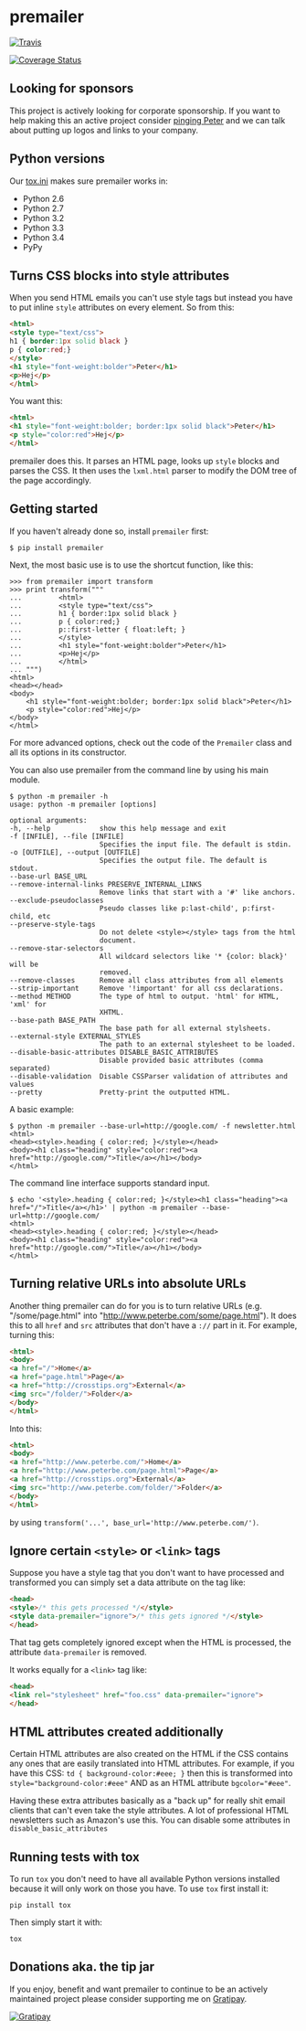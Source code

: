 premailer
=========

[![Travis](https://travis-ci.org/peterbe/premailer.png?branch=master)](https://travis-ci.org/peterbe/premailer)

[![Coverage Status](https://coveralls.io/repos/peterbe/premailer/badge.png?branch=master)](https://coveralls.io/r/peterbe/premailer?branch=master)


Looking for sponsors
--------------------

This project is actively looking for corporate sponsorship. 
If you want to help making this an active project consider 
[pinging Peter](http://www.peterbe.com/contact) and we can talk about putting up 
logos and links to your company. 

Python versions
---------------

Our [tox.ini](https://github.com/peterbe/premailer/blob/master/tox.ini) makes sure premailer works in:

* Python 2.6
* Python 2.7
* Python 3.2
* Python 3.3
* Python 3.4
* PyPy

Turns CSS blocks into style attributes
--------------------------------------

When you send HTML emails you can't use style tags but instead you
have to put inline `style` attributes on every element. So from this:

```html
<html>
<style type="text/css">
h1 { border:1px solid black }
p { color:red;}
</style>
<h1 style="font-weight:bolder">Peter</h1>
<p>Hej</p>
</html>
```

You want this:

```html
<html>
<h1 style="font-weight:bolder; border:1px solid black">Peter</h1>
<p style="color:red">Hej</p>
</html>
```

premailer does this. It parses an HTML page, looks up `style` blocks
and parses the CSS. It then uses the `lxml.html` parser to modify the
DOM tree of the page accordingly.

Getting started
---------------

If you haven't already done so, install `premailer` first:

    $ pip install premailer

Next, the most basic use is to use the shortcut function, like this:

    >>> from premailer import transform
    >>> print transform("""
    ...         <html>
    ...         <style type="text/css">
    ...         h1 { border:1px solid black }
    ...         p { color:red;}
    ...         p::first-letter { float:left; }
    ...         </style>
    ...         <h1 style="font-weight:bolder">Peter</h1>
    ...         <p>Hej</p>
    ...         </html>
    ... """)
    <html>
    <head></head>
    <body>
        <h1 style="font-weight:bolder; border:1px solid black">Peter</h1>
        <p style="color:red">Hej</p>
    </body>
    </html>

For more advanced options, check out the code of the `Premailer` class
and all its options in its constructor.

You can also use premailer from the command line by using his main module.

    $ python -m premailer -h
    usage: python -m premailer [options]

    optional arguments:
    -h, --help            show this help message and exit
    -f [INFILE], --file [INFILE]
                          Specifies the input file. The default is stdin.
    -o [OUTFILE], --output [OUTFILE]
                          Specifies the output file. The default is stdout.
    --base-url BASE_URL
    --remove-internal-links PRESERVE_INTERNAL_LINKS
                          Remove links that start with a '#' like anchors.
    --exclude-pseudoclasses
                          Pseudo classes like p:last-child', p:first-child, etc
    --preserve-style-tags
                          Do not delete <style></style> tags from the html
                          document.
    --remove-star-selectors
                          All wildcard selectors like '* {color: black}' will be
                          removed.
    --remove-classes      Remove all class attributes from all elements
    --strip-important     Remove '!important' for all css declarations.
    --method METHOD       The type of html to output. 'html' for HTML, 'xml' for
                          XHTML.
    --base-path BASE_PATH
                          The base path for all external stylsheets.
    --external-style EXTERNAL_STYLES
                          The path to an external stylesheet to be loaded.
    --disable-basic-attributes DISABLE_BASIC_ATTRIBUTES
                          Disable provided basic attributes (comma separated)
    --disable-validation  Disable CSSParser validation of attributes and values
    --pretty              Pretty-print the outputted HTML.

A basic example:

    $ python -m premailer --base-url=http://google.com/ -f newsletter.html
    <html>
    <head><style>.heading { color:red; }</style></head>
    <body><h1 class="heading" style="color:red"><a href="http://google.com/">Title</a></h1></body>
    </html>

The command line interface supports standard input.

    $ echo '<style>.heading { color:red; }</style><h1 class="heading"><a href="/">Title</a></h1>' | python -m premailer --base-url=http://google.com/
    <html>
    <head><style>.heading { color:red; }</style></head>
    <body><h1 class="heading" style="color:red"><a href="http://google.com/">Title</a></h1></body>
    </html>

Turning relative URLs into absolute URLs
----------------------------------------

Another thing premailer can do for you is to turn relative URLs (e.g.
"/some/page.html" into "http://www.peterbe.com/some/page.html"). It
does this to all `href` and `src` attributes that don't have a `://`
part in it. For example, turning this:

```html
<html>
<body>
<a href="/">Home</a>
<a href="page.html">Page</a>
<a href="http://crosstips.org">External</a>
<img src="/folder/">Folder</a>
</body>
</html>
```

Into this:

```html
<html>
<body>
<a href="http://www.peterbe.com/">Home</a>
<a href="http://www.peterbe.com/page.html">Page</a>
<a href="http://crosstips.org">External</a>
<img src="http://www.peterbe.com/folder/">Folder</a>
</body>
</html>
```

by using `transform('...', base_url='http://www.peterbe.com/')`.

Ignore certain `<style>` or `<link>` tags
-----------------------------------------

Suppose you have a style tag that you don't want to have processed and
transformed you can simply set a data attribute on the tag like:

```html
<head>
<style>/* this gets processed */</style>
<style data-premailer="ignore">/* this gets ignored */</style>
</head>
```

That tag gets completely ignored except when the HTML is processed, the
attribute `data-premailer` is removed.

It works equally for a `<link>` tag like:

```html
<head>
<link rel="stylesheet" href="foo.css" data-premailer="ignore">
</head>
```


HTML attributes created additionally
------------------------------------

Certain HTML attributes are also created on the HTML if the CSS
contains any ones that are easily translated into HTML attributes. For
example, if you have this CSS: `td { background-color:#eee; }` then
this is transformed into `style="background-color:#eee"` AND as an
HTML attribute `bgcolor="#eee"`.

Having these extra attributes basically as a "back up" for really shit
email clients that can't even take the style attributes. A lot of
professional HTML newsletters such as Amazon's use this.
You can disable some attributes in `disable_basic_attributes`

Running tests with tox
----------------------

To run `tox` you don't need to have all available Python versions installed because it will only work on those you have. To use `tox` first install it:

    pip install tox

Then simply start it with:

    tox


Donations aka. the tip jar
--------------------------

If you enjoy, benefit and want premailer to continue to be an actively
maintained project please consider supporting me on [Gratipay](https://gratipay.com/peterbe/).

[![Gratipay](https://img.shields.io/gratipay/peterbe.svg)](https://gratipay.com/peterbe/)
